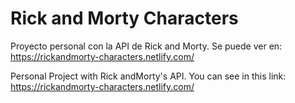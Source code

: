 # Rick and Morty Characters

Proyecto personal con la API de Rick and Morty.
Se puede ver en: https://rickandmorty-characters.netlify.com/

Personal Project with Rick andMorty's API.
You can see in this link: https://rickandmorty-characters.netlify.com/
